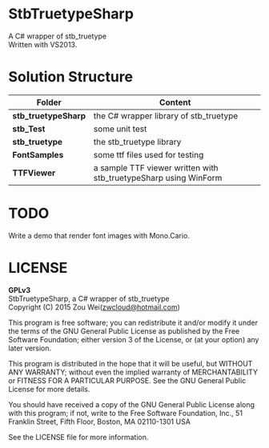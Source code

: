 # StbTruetypeSharp
A C# wrapper of stb_truetype<br/>
Written with VS2013.

# Solution Structure

Folder                  | Content
---                     | ---
__stb_truetypeSharp__   | the C# wrapper library of stb_truetype
__stb_Test__            | some unit test
__stb_truetype__        | the stb_truetype library
__FontSamples__         | some ttf files used for testing
__TTFViewer__           | a sample TTF viewer written with stb_truetypeSharp using WinForm

# TODO
Write a demo that render font images with Mono.Cario.

# LICENSE
   __GPLv3__  
   StbTruetypeSharp, a C# wrapper of stb_truetype  
   Copyright (C) 2015  Zou Wei(zwcloud@hotmail.com)
   
   This program is free software; you can redistribute it and/or modify
   it under the terms of the GNU General Public License as published by
   the Free Software Foundation; either version 3 of the License, or
   (at your option) any later version.
   
   This program is distributed in the hope that it will be useful,
   but WITHOUT ANY WARRANTY; without even the implied warranty of
   MERCHANTABILITY or FITNESS FOR A PARTICULAR PURPOSE.  See the
   GNU General Public License for more details.
   
   You should have received a copy of the GNU General Public License
   along with this program; if not, write to the Free Software Foundation,
   Inc., 51 Franklin Street, Fifth Floor, Boston, MA 02110-1301  USA

See the LICENSE file for more information.
